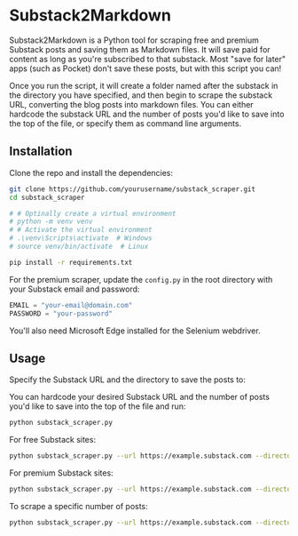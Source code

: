 ﻿# Substack2Markdown

Substack2Markdown is a Python tool for scraping free and premium Substack posts and saving them as Markdown 
files. It will save paid for content as long as you're subscribed to that substack. Most "save for later" apps (such 
as Pocket) don't save these posts, but with this script you can!

Once you run the script, it will create a folder named after the substack in the directory you have specified,
and then begin to scrape the substack URL, converting the blog posts into markdown files. You can either hardcode the 
substack URL and the number of posts you'd like to save into the top of the file, or specify them as command line
arguments.

## Installation

Clone the repo and install the dependencies:

```bash
git clone https://github.com/yourusername/substack_scraper.git
cd substack_scraper

# # Optinally create a virtual environment
# python -m venv venv
# # Activate the virtual environment
# .\venv\Scripts\activate  # Windows
# source venv/bin/activate  # Linux

pip install -r requirements.txt
```

For the premium scraper, update the `config.py` in the root directory with your Substack email and password:

```python
EMAIL = "your-email@domain.com"
PASSWORD = "your-password"
```

You'll also need Microsoft Edge installed for the Selenium webdriver.

## Usage

Specify the Substack URL and the directory to save the posts to:

You can hardcode your desired Substack URL and the number of posts you'd like to save into the top of the file and run:
```bash
python substack_scraper.py
```

For free Substack sites:

```bash
python substack_scraper.py --url https://example.substack.com --directory /path/to/save/posts
```

For premium Substack sites:

```bash
python substack_scraper.py --url https://example.substack.com --directory /path/to/save/posts --premium
```

To scrape a specific number of posts:

```bash
python substack_scraper.py --url https://example.substack.com --directory /path/to/save/posts --number 5
```
